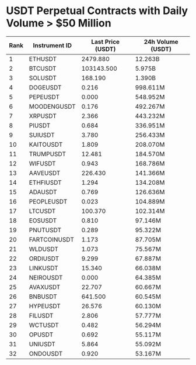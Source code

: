 # USDT Perpetual Contracts with Daily Volume > $50 Million

| Rank | Instrument ID | Last Price (USDT) | 24h Volume (USDT) |
|------|---------------|-------------------|-------------------|
| 1 | ETHUSDT | 2479.880 | 12.263B |
| 2 | BTCUSDT | 103143.500 | 5.975B |
| 3 | SOLUSDT | 168.190 | 1.390B |
| 4 | DOGEUSDT | 0.216 | 998.611M |
| 5 | PEPEUSDT | 0.000 | 548.952M |
| 6 | MOODENGUSDT | 0.176 | 492.267M |
| 7 | XRPUSDT | 2.366 | 443.232M |
| 8 | PIUSDT | 0.684 | 336.951M |
| 9 | SUIUSDT | 3.780 | 256.433M |
| 10 | KAITOUSDT | 1.809 | 208.070M |
| 11 | TRUMPUSDT | 12.481 | 184.570M |
| 12 | WIFUSDT | 0.943 | 168.786M |
| 13 | AAVEUSDT | 226.430 | 141.366M |
| 14 | ETHFIUSDT | 1.294 | 134.208M |
| 15 | ADAUSDT | 0.769 | 126.636M |
| 16 | PEOPLEUSDT | 0.023 | 104.889M |
| 17 | LTCUSDT | 100.370 | 102.314M |
| 18 | EOSUSDT | 0.810 | 97.146M |
| 19 | PNUTUSDT | 0.289 | 95.322M |
| 20 | FARTCOINUSDT | 1.173 | 87.705M |
| 21 | WLDUSDT | 1.073 | 75.567M |
| 22 | ORDIUSDT | 9.299 | 67.887M |
| 23 | LINKUSDT | 15.340 | 66.038M |
| 24 | NEIROUSDT | 0.000 | 64.385M |
| 25 | AVAXUSDT | 22.707 | 60.667M |
| 26 | BNBUSDT | 641.500 | 60.545M |
| 27 | HYPEUSDT | 26.576 | 60.130M |
| 28 | FILUSDT | 2.806 | 57.777M |
| 29 | WCTUSDT | 0.482 | 56.294M |
| 30 | OPUSDT | 0.692 | 55.117M |
| 31 | UNIUSDT | 5.864 | 55.092M |
| 32 | ONDOUSDT | 0.920 | 53.167M |
